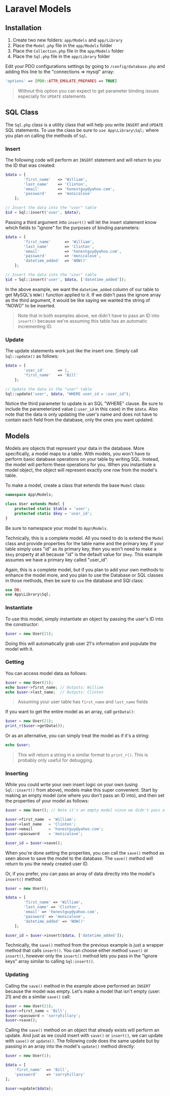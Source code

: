 # Laravel Models

## Installation

1. Create two new folders: `app/Models` and `app/Library`
1. Place the `Model.php` file in the `app/Models` folder
1. Place the `Collection.php` file in the `app/Models` folder
1. Place the `Sql.php` file in the `app/Library` folder

Edit your PDO configurations settings by going to `/config/database.php` and adding this line to the "connections => mysql" array:

```php
'options' => [PDO::ATTR_EMULATE_PREPARES => TRUE]
```

> Without this option you can expect to get parameter binding issues especially for `UPDATE` statements

## SQL Class

The `Sql.php` class is a utility class that will help you write `INSERT` and `UPDATE` SQL statements. To use the class be sure to `use App\Library\Sql;` where you plan on calling the methods of `Sql`.

### Insert

The following code will perform an `INSERT` statement and will return to you the ID that was created:

```php
$data = [
		'first_name'   => 'William',
		'last_name'    => 'Clinton',
		'email'        => 'honestguy@yahoo.com',
		'password'     => 'monicalove'
	];

// Insert the data into the "user" table
$id = Sql::insert('user', $data);
```

Passing a third argument into `insert()` will let the insert statement know which fields to "ignore" for the purposes of binding parameters:

```php
$data = [
		'first_name'      => 'William',
		'last_name'       => 'Clinton',
		'email'           => 'honestguy@yahoo.com',
		'password'        => 'monicalove',
		'datetime_added'  => 'NOW()'
	];

// Insert the data into the "user" table
$id = Sql::insert('user', $data, ['datetime_added']);
```

In the above example, we want the `datetime_added` column of our table to get MySQL's `NOW()` function applied to it. If we didn't pass the ignore array as the third argument, it would be like saying we wanted the string of "NOW()" to be inserted.

> Note that in both examples above, we didn't have to pass an ID into `insert()` because we're assuming this table has an automatic incrementing ID.

### Update

The update statements work just like the insert one. Simply call `Sql::update()` as follows:

```php
$data = [
		'user_id'      => 1,
		'first_name'   => 'Bill'
	];

// Update the data in the "user" table
Sql::update('user', $data, "WHERE user_id = :user_id");
```

Notice the third parameter to update is an SQL "WHERE" clause. Be sure to include the parameterized value (`:user_id` in this case) in the `$data`. Also note that the data is only updating the user's name and does not have to contain each field from the database, only the ones you want updated.


## Models

Models are objects that represent your data in the database. More specifically, a model maps to a table. With models, you won't have to perform basic database operations on your table by writing SQL. Instead, the model will perform these operations for you. When you instantiate a model object, the object will represent exactly one row from the model's table.

To make a model, create a class that extends the base `Model` class:

```php
namespace App\Models;

class User extends Model {
	protected static $table = 'user';
	protected static $key = 'user_id';
}
```

Be sure to namespace your model to `App\Models`.

Technically, this is a complete model. All you need to do is extend the `Model` class and provide properties for the table name and the primary key. If your table simply uses "id" as its primary key, then you won't need to make a `$key` property at all because "id" is the default value for `$key`. This example assumes we have a primary key called "user_id".

Again, this is a complete model, but if you plan to add your own methods to enhance the model more, and you plan to use the Database or SQL classes in those methods, then be sure to `use` the database and SQl class:

```php
use DB;
use App\Library\Sql;
```

### Instantiate

To use this model, simply instantiate an object by passing the user's ID into the constructor:

```php
$user = new User(21);
```

Doing this will automatically grab user 21's information and populate the model with it.


### Getting

You can access model data as follows:

```php
$user = new User(21);
echo $user->first_name; // Outputs: William
echo $user->last_name;  // Outputs: Clinton
```

> Assuming your user table has `first_name` and `last_name` fields

If you want to get the entire model as an array, call `getData()`:

```php
$user = new User(21);
print_r($user->getData());
```

Or as an alternative, you can simply treat the model as if it's a string:

```php
echo $user;
```

> This will return a string in a similar format to `print_r()`. This is probably only useful for debugging.

### Inserting

While you could write your own insert logic on your own (using `Sql::insert()` from above), models make this super convenient. Start by making an empty model (one where you don't pass an ID into), and then set the properties of your model as follows:

```php
$user = new User(); // Note it's an empty model since we didn't pass a number in

$user->first_name  = 'William';
$user->last_name   = 'Clinton';
$user->email       = 'honestguy@yahoo.com';
$user->password    = 'monicalove';

$user_id = $user->save();
```

When you're done setting the properties, you can call the `save()` method as seen above to save the model to the database. The `save()` method will return to you the newly created user ID.

Or, if you prefer, you can pass an array of data directly into the model's `insert()` method. 

```php
$user = new User();

$data = [
		'first_name' => 'William',
		'last_name' => 'Clinton',
		'email' => 'honestguy@yahoo.com',
		'password' => 'monicalove',
		'datetime_added' => 'NOW()'
	];

$user_id = $user->insert($data, ['datetime_added']);
```
Technically, the `save()` method from the previous example is just a wrapper method that calls `insert()`. You can choose either method `save()` or `insert()`, however only the `insert()` method lets you pass in the "ignore keys" array similar to calling `Sql:insert()`.

### Updating

Calling the `save()` method in the example above performed an `INSERT` because the model was empty. Let's make a model that isn't empty (user: 21) and do a similar `save()` call:

```php
$user = new User(21);
$user->first_name = 'Bill';
$user->password = 'sorryhillary';
$user->save();
```

Calling the `save()` method on an object that already exists will perform an update. And just as we could insert with `save()` or `insert()`, we can update with `save()` or `update()`. The following code does the same update but by passing in an array into the model's `update()` method directly:

```php
$user = new User(1);

$data = [
	'first_name'  => 'Bill',
	'password'    => 'sorryhillary'
];

$user->update($data);
```


